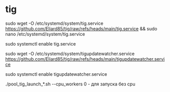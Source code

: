 # tig

sudo wget -O /etc/systemd/system/tig.service https://github.com/Eliard85/tig/raw/refs/heads/main/tig.service && sudo nano /etc/systemd/system/tig.service

sudo systemctl enable tig.service


sudo wget -O /etc/systemd/system/tigupdatewatcher.service https://github.com/Eliard85/tig/raw/refs/heads/main/tigupdatewatcher.service

sudo systemctl enable tigupdatewatcher.service

./pool_tig_launch_*.sh --cpu_workers 0 - для запуска без cpu
